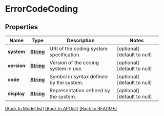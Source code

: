 # ErrorCodeCoding
## Properties

Name | Type | Description | Notes
------------ | ------------- | ------------- | -------------
**system** | [**String**](string.md) | URI of the coding system specification. | [optional] [default to null]
**version** | [**String**](string.md) | Version of the coding system in use. | [optional] [default to null]
**code** | [**String**](string.md) | Symbol in syntax defined by the system. | [optional] [default to null]
**display** | [**String**](string.md) | Representation defined by the system. | [optional] [default to null]

[[Back to Model list]](../README.md#documentation-for-models) [[Back to API list]](../README.md#documentation-for-api-endpoints) [[Back to README]](../README.md)

